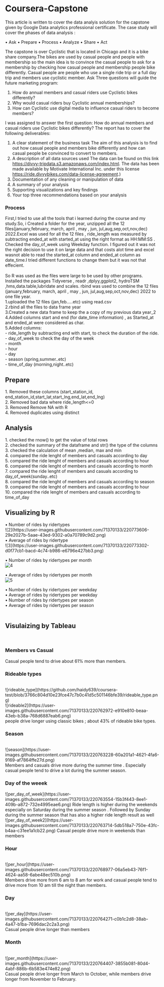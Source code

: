 # Coursera-Capstone 
This article is written to cover the data analyis solution for the capstone given by Google Data analytics professional certificate. The case study will cover the phases of data analysis :

•	Ask
•	Prepare
•	Process
•	Analyze
•	Share
•	Act


The capstone is over Cyclistic that is located in Chicago and it is a bike share company.The bikes are used by casual people and people with membership so the main idea is to convince the casual people to ask for a membership by checking how casual people and membership people bike differently. Casual people are people who use a single ride trip or a full day trip and members use cyclistic member.
Ask Three questions will guide the future marketing program: 
1. How do annual members and casual riders use Cyclistic bikes differently? 
2. Why would casual riders buy Cyclistic annual memberships? 
3. How can Cyclistic use digital media to influence casual riders to become members?

I was assigned to answer the first question: How do annual members and casual riders use Cyclistic bikes differently?
The report has to cover the following deliverables: 
1.	A clear statement of the business task 
The aim of this analysis is to find out how casual people and members bike differently and how can casual people be convinced to convert to members.
2.	A description of all data sources used 
The data can be found on this link https://divvy-tripdata.s3.amazonaws.com/index.html.
The data has been made available by Motivate International Inc. under this license https://ride.divvybikes.com/data-license-agreement.)
3.	Documentation of any cleaning or manipulation of data
4.	A summary of your analysis 
5.	Supporting visualizations and key findings 
6.	Your top three recommendations based on your analysis

<h3>Process</h3>
First,I tried to use all the tools that i learned during the course and my study.So, i Created a folder for the year, unzipped all the 12 files(january,february, march, april , may , jun, jul,aug,sep,oct,nov,dec) 2022.Excel was used for all the 12 files , ride_length was measured by subtracting ended_at with started_at using the right format as HH:MM:SS . Checked the day_of_week using Weekday function. I figured out it was not the right decision to use it on large data and that costs alot time and excel wasnot able to read the started_at column and ended_at column as date_time.I tried different functions to change them but it was not that effecient.
<br>
<br>
So R was used as the files were large to be used by other programs. Installed the packages Tidyverse , readr ,dplyy,ggplot2, hydroTSM ,hms,data.table,lubridate and scales. rbind was used to combine the 12 files (january,february, march, april , may , jun, jul,aug,sep,oct,nov,dec) 2022 to one file year.<br>
1.uploaded the 12 files (jan,feb.....etc) using read.csv <br>
2.rbind all the files to data frame year <br>
3.Created a new data frame to keep the a copy of my previous data year_2 <br>
4.Added columns start and end (for date_time information) , as Started_at and ended_at were considered as char. <br>
5.Added columns:<br>
- ride_length by subtracting end with start, to check the duration of the ride. <br>
- day_of_week to check the day of the week<br>
- month <br>
- hour <br>
- day <br>
- season (spring,summer..etc) <br>
- time_of_day (morning,night..etc) <br>

<h2>Prepare</h2>
1.	Removed these columns (start_station_id, end_station_id,start_lat,start_lng,end_lat,end_lng)<br> 
2.	Removed bad data where ride_length<=0 <br>
3.	Removed Remove NA with R <br>
4.	Removed duplicates using distinct<br>


<h2>Analysis </h2>
1.	checked the rnow() to get the value of total rows<br>
2.	checked the summary of the dataframe and str() the type of the columns<br>
3.	checked the calculation of mean ,median, max and min<br>
4.	compared the ride lenght of members and casuals according to day<br>
5.	compared the ride lenght of members and casuals according to hour<br>
6.	compared the ride lenght of members and casuals according to month<br>
7.	compared the ride lenght of members and casuals according to day_of_week(sunday..etc)<br>
8.	compared the ride lenght of members and casuals according to season<br>
9.	compared the ride lenght of members and casuals according to hour<br>
10.	compared the ride lenght of members and casuals according to time_of_day<br>


<h2>Visualizing by R </h2>
•	Number of rides by ridertypes <br> ![2](https://user-images.githubusercontent.com/71370133/220773606-29e2027b-5aae-43ed-9302-a0a70789c9d2.png)

<br>
•	Average of rides by ridertype <br> ![3](https://user-images.githubusercontent.com/71370133/220773302-d0f77cb1-bacd-4c74-b986-e6796e427bb3.png)

•	Number of rides by ridertypes per month <br>![4](https://user-images.githubusercontent.com/71370133/220773385-385a2708-db2c-4bd5-9473-c604b9e8a074.png)

•	Average of rides by ridertypes per month <br>![5](https://user-images.githubusercontent.com/71370133/220773406-5ae9173f-8abb-4e83-afaf-b692f0e43df0.png)

•	Number of rides by ridertypes per weekday<br> 
•	Average of rides by ridertypes per weekday<br>
•	Number of rides by ridertypes per season <br>
•	Average of rides by ridertypes per season<br>
<br>
<h2>Visulaizing by Tableau</h2>
<br>
<h3>Members vs Casual</h3>
<p>


Casual people tend to drive about 61% more than members.
<br>
<h3>Rideable types</h3>
<br>
![rideable_type](https://github.com/haidy639/coursera-test/blob/3766c804d10e23fce47c7b0c41d5c501146bfe39/rideable_type.png)
<br>
![rideable2](https://user-images.githubusercontent.com/71370133/220762972-e910e810-beaa-43eb-b38a-768d6887eab6.png)
<br>
people drive longer using classic bikes ; about 43% of rideable bike types.
<br>
<h3>Season</h3>
<br>
![season](https://user-images.githubusercontent.com/71370133/220763228-60a201a1-4621-4fa6-9169-af7864ffe27d.png)
<br>
Members and casuals drive more during the summer time . Especially casual people tend to drive a lot during the summer season.
<br>
<h3>Day of the weeek</h3>
![per_day_of_week](https://user-images.githubusercontent.com/71370133/220763554-15b3f443-8ee1-409b-a872-732e4995eae6.png)<right>
Ride length is higher during the weekends especially on Saturday during the summer season . Followed by Sunday during the summer season that has also a higher ride length result as well
<br>
![per_day_of_week2](https://user-images.githubusercontent.com/71370133/220763714-5db518a7-750e-43fc-b4aa-c31ee1a1cb22.png)
Casual people drive more in weekends than members
<h3>Hour</h3>
<br>
![per_hour](https://user-images.githubusercontent.com/71370133/220768977-06a5eb43-76f1-4624-aa58-6abe48ec510b.png)
<br>
Members drive more from 6 am to 8 am for work and casual people tend to drive more from 10 am till the night than members.
<br>
<h3>Day</h3>
<br>
![per_day](https://user-images.githubusercontent.com/71370133/220764271-c0b1c2d8-38ab-4a47-b1ba-7696dac2c2a3.png)
<br>
Casual people drive longer than members
<h3>Month</h3>
<br>
![per_month](https://user-images.githubusercontent.com/71370133/220764407-3855b081-80d4-4abf-886b-6b583e474e82.png)
<br>
Casual people drive longer from March to October, while members drive longer from November to February. 
</p>












